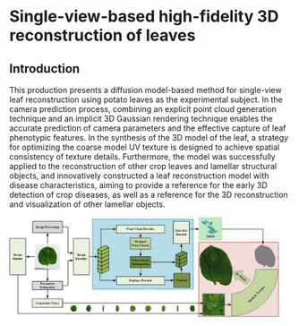 # Single-view-based high-fidelity 3D reconstruction of leaves

## Introduction
This production presents a diffusion model-based method for single-view leaf reconstruction using potato leaves as the experimental subject. In the camera prediction process, combining an explicit point cloud generation technique and an implicit 3D Gaussian rendering technique enables the accurate prediction of camera parameters and the effective capture of leaf phenotypic features. In the synthesis of the 3D model of the leaf, a strategy for optimizing the coarse model UV texture is designed to achieve spatial consistency of texture details. Furthermore, the model was successfully applied to the reconstruction of other crop leaves and lamellar structural objects, and innovatively constructed a leaf reconstruction model with disease characteristics, aiming to provide a reference for the early 3D detection of crop diseases, as well as a reference for the 3D reconstruction and visualization of other lamellar objects.


<img width="1096" alt="image" src='picture/framwork.jpg'>
